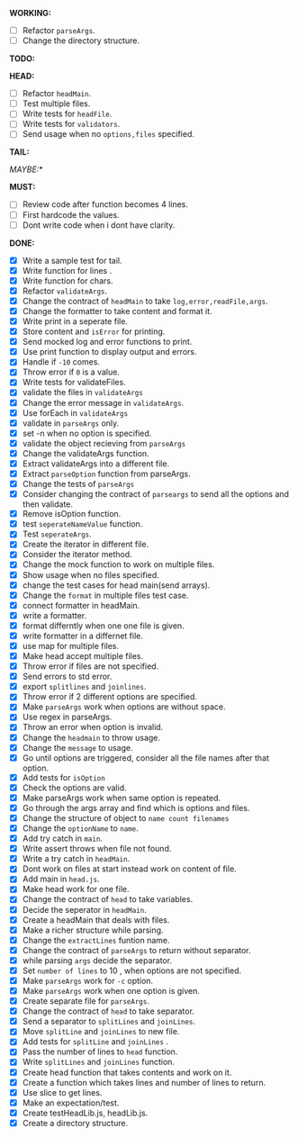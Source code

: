 **WORKING:**
- [ ] Refactor `parseArgs`.
- [ ] Change the directory structure.

**TODO:**

**HEAD:**
- [ ] Refactor `headMain`.
- [ ] Test multiple files.
- [ ] Write tests for `headFile`.
- [ ] Write tests for `validators`.
- [ ] Send usage when no `options,files` specified.

**TAIL:**



**MAYBE*:**

**MUST:**
- [ ] Review code after function becomes 4 lines.
- [ ] First hardcode the values.
- [ ] Dont write code when i dont have clarity.

**DONE:**
- [x] Write a sample test for tail.
- [x] Write function for lines .
- [x] Write function for chars.
- [x] Refactor `validateArgs`.
- [x] Change the contract of `headMain` to take `log,error,readFile,args`.
- [x] Change the formatter to take content and format it.
- [x] Write print in a seperate file.
- [x] Store content and `isError` for printing.
- [x] Send mocked log and error functions to print.
- [x] Use print function to display output and errors.
- [x] Handle if `-10` comes.
- [x] Throw error if `0` is a value.
- [x] Write tests for validateFiles.
- [x] validate the files in `validateArgs`
- [x] Change the error message in `validateArgs`.
- [x] Use forEach in `validateArgs`
- [x] validate in `parseArgs` only.
- [x] set -n when no option is specified.
- [x] validate the object recieving from `parseArgs`
- [x] Change the validateArgs function.
- [x] Extract validateArgs into a different file.
- [x] Extract `parseOption` function from parseArgs.
- [x] Change the tests of `parseArgs`
- [x] Consider changing the contract of `parseargs` to send all the options and then validate.
- [x] Remove isOption function.
- [x] test `seperateNameValue` function.
- [x] Test `seperateArgs`.
- [x] Create the iterator in different file.
- [x] Consider the iterator method.
- [x] Change the mock function to work on multiple files.
- [x] Show usage when no files specified.
- [x] change the test cases for head main(send arrays).
- [x] Change the `format` in multiple files test case.
- [x] connect formatter in headMain.
- [x] write a formatter.
- [x] format differntly when one one file is given.
- [x] write formatter in a differnet file.
- [x] use map for multiple files.
- [x] Make head accept multiple files.
- [x] Throw error if files are not specified.
- [x] Send errors to std error.
- [x] export `splitlines` and `joinlines`.
- [x] Throw error if 2 different options are specified.
- [x] Make `parseArgs` work when options are without space.
- [x] Use regex in parseArgs.
- [x] Throw an error when option is invalid.
- [x] Change the `headmain` to throw usage.
- [x] Change the `message` to usage.
- [x] Go until options are triggered, consider all the file names after that option.
- [x] Add tests for `isOption`
- [x] Check the options are valid.
- [x] Make parseArgs work when same option is repeated.
- [x] Go through the args array and find which is options and files.
- [x] Change the structure of object to `name count filenames`
- [x] Change the `optionName` to `name`.
- [x] Add try catch in `main`.
- [x] Write assert throws when file not found.
- [x] Write a try catch in `headMain`.
- [x] Dont work on files at start instead work on content of file.
- [x] Add main in `head.js`.
- [x] Make head work for one file.
- [x] Change the contract of `head` to take variables.
- [x] Decide the seperator in `headMain`.
- [x] Create a headMain that deals with files.
- [x] Make a richer structure while parsing.
- [x] Change the `extractLines` funtion name.
- [x] Change the contract of `parseArgs` to return without separator.
- [x] while parsing `args` decide the separator.
- [x] Set `number of lines` to 10 , when options are not specified.
- [x] Make `parseArgs` work for `-c` option.
- [x] Make `parseArgs` work when one option is given.
- [x] Create separate file for `parseArgs`.
- [x] Change the contract of `head` to take separator.
- [x] Send a separator to `splitLines` and `joinLines`.
- [x] Move `splitLine` and `joinLines` to new file.
- [x] Add tests for `splitLine` and `joinLines` .
- [x] Pass the number of lines to `head` function.
- [x] Write  `splitLines` and `joinLines` function.
- [x] Create head function that takes contents and work on it.
- [x] Create a function which takes lines and number of lines to return.
- [x] Use slice to get lines.
- [x] Make an expectation/test.
- [x] Create  testHeadLib.js, headLib.js.
- [x] Create a directory structure.
